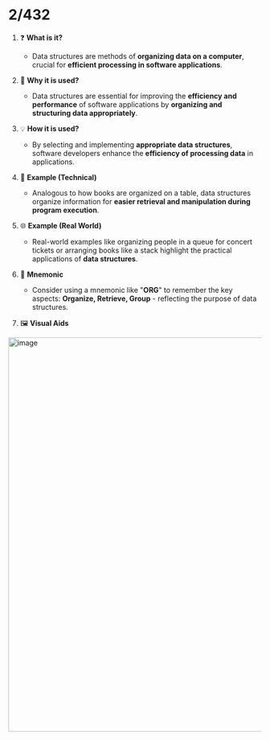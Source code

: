 # 2/432

1. ❓ **What is it?**
   - Data structures are methods of **organizing data on a computer**, crucial for **efficient processing in software applications**.

2. 🤔 **Why it is used?**
   - Data structures are essential for improving the **efficiency and performance** of software applications by **organizing and structuring data appropriately**.

3. 💡 **How it is used?**
   - By selecting and implementing **appropriate data structures**, software developers enhance the **efficiency of processing data** in applications.

4. 🚀 **Example (Technical)**
   - Analogous to how books are organized on a table, data structures organize information for **easier retrieval and manipulation during program execution**.

5. 🌐 **Example (Real World)**
   - Real-world examples like organizing people in a queue for concert tickets or arranging books like a stack highlight the practical applications of **data structures**.

6. 🧠 **Mnemonic**
   - Consider using a mnemonic like "**ORG**" to remember the key aspects: **Organize, Retrieve, Group** - reflecting the purpose of data structures.

7. 🖼️ **Visual Aids**
   
<img width="784" alt="image" src="https://github.com/Rajeshgottimukkula/Learnings/assets/46450473/415e340d-b78a-4c58-9fda-009fca3af04d">

